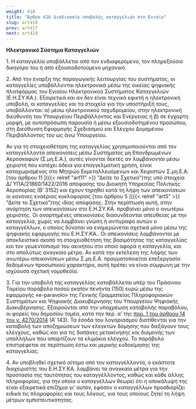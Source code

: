 ```yaml
---
weight: 418
title: "Άρθρο 418 Διαδικασία υποβολής καταγγελιών στο Ενιαίο"
slug: art418
prev: art417
next: art419
---
```


**Ηλεκτρονικό Σύστημα Καταγγελιών**

1\. Η καταγγελία υποβάλλεται από τον ενδιαφερόμενο, τον πληρεξούσιο δικηγόρο του ή από εξουσιοδοτούμενο μηχανικό.

2\. Από την έναρξη της παραγωγικής λειτουργίας του συστήματος, οι καταγγελίες υποβάλλονται ηλεκτρονικά μέσω της οικείας ψηφιακής πλατφόρμας του Ενιαίου Ηλεκτρονικού Συστήματος Καταγγελιών (Ε.Η.ΣΥ.ΚΑ.). Εξαιρετικά και αν δεν είναι τεχνικά εφικτή η ηλεκτρονική υποβολή, οι καταγγελίες και τα στοιχεία για την υποστήριξή τους, υποβάλλονται: α) μέσω ηλεκτρονικού ταχυδρομείου, στην ηλεκτρονική διεύθυνση του Υπουργείου Περιβάλλοντος και Ενέργειας ή β) σε έγχαρτη μορφή, με αυτοπρόσωπη παρουσία ή μέσω εξουσιοδοτημένου προσώπου, στη Διεύθυνση Εφαρμογής Σχεδιασμού και Ελέγχου Δομημένου Περιβάλλοντος του ως άνω Υπουργείου.

Αν για τη στοιχειοθέτηση της καταγγελίας χρησιμοποιούνται από τον καταγγέλλοντα απεικονίσεις μέσω Συστήματος μη Επανδρωμένων Αεροσκαφών (Σ.μη.Ε.Α.), αυτές γίνονται δεκτές αν λαμβάνονται μέσω χειριστή που κατέχει άδεια για επαγγελματική χρήση, είναι καταχωρισμένος στο Μητρώο Εκμεταλλευόμενων και Χειριστών Σ.μη.Ε.Α. [του άρθρου 11 ]({{< relref "art11" >}} "Δείτε το Σχετικό")της υπό στοιχεία Δ/ ΥΠΑ/21860/1422/2016 απόφασης του Διοικητή Υπηρεσίας Πολιτικής Αεροπορίας (Β’ 3152) και έχουν τηρηθεί κατά τη λήψη των απεικονίσεων οι κανόνες εναέριας κυκλοφορίας [του άρθρου 5 ]({{< relref "art5" >}} "Δείτε το Σχετικό")της ιδίας απόφασης. Στην περίπτωση αυτή, στην ανάρτηση των απεικονίσεων στο Ε.Η.ΣΥ.ΚΑ. προβαίνει μόνο ο ανωτέρω χειριστής. Οι αναρτημένες απεικονίσεις διασυνδέονται απευθείας με την καταγγελία, χωρίς να λαμβάνει γνώση ή αντίγραφο αυτών ο καταγγέλλων, ο οποίος δύναται να ενημερώνεται σχετικά μόνο μέσω της ψηφιακής εφαρμογής του Ε.Η.ΣΥ.ΚΑ.. Οι απεικονίσεις λαμβάνονται με αποκλειστικό σκοπό τη στοιχειοθέτηση της βασιμότητας της καταγγελίας και τον γεωεντοπισμό του ακινήτου στο οποίο αφορά η καταγγελία, και στο απολύτως αναγκαίο μέτρο. Αν κατά την εκτέλεση της λήψης των ανωτέρω απεικονίσεων μέσω Σ.μη.Ε.Α. πραγματοποιείται επεξεργασία δεδομένων προσωπικού χαρακτήρα, αυτή πρέπει να είναι σύμφωνη με την ισχύουσα σχετική νομοθεσία.

3\. Για την υποβολή της καταγγελίας καταβάλλεται υπέρ του Πράσινου Ταμείου παράβολο ποσού εκατόν πενήντα (150) ευρώ μέσω της εφαρμογής «e-paravolo» της Γενικής Γραμματείας Πληροφοριακών Συστημάτων και Ψηφιακής Διακυβέρνησης του Υπουργείου Ψηφιακής Διακυβέρνησης. Εξαιρούνται από την υποχρέωση καταβολής παραβόλου, οι φορείς του δημοσίου τομέα, κατά την περ. α’ της <a href="https://ia37rg02wpsa01.blob.core.windows.net/fek/01/2014/20140100143.pdf" title="Δείτε το Σχετικό">παρ. 1 του άρθρου 14 του ν. 4270/2014</a> (Α’ 143). Τα έσοδα του λογαριασμού διατίθενται για την καταβολή των αποζημιώσεων των ελεγκτών δόμησης που διεξάγουν τους ελέγχους, καθώς και για τις δαπάνες μετακίνησης και διαμονής των υπαλλήλων που απαρτίζουν τα κλιμάκια ελέγχου. Το παράβολο επιστρέφεται σε περίπτωση έστω και μερικής ευδοκίμησης της καταγγελίας.

4\. Αν υποβληθεί σχετικό αίτημα από τον καταγγέλλοντα, ο εκάστοτε διαχειριστής του Ε.Η.ΣΥ.ΚΑ. λαμβάνει τα αναγκαία μέτρα για την προστασία της ταυτότητας του καταγγέλλοντος, καθώς και κάθε άλλης πληροφορίας, για την οποία ο καταγγέλλων θεωρεί ότι η αποκάλυψή της είναι εξαιρετικά επιζήμια γι’ αυτόν, εφόσον ο καταγγέλλων προσδιορίζει ειδικά τις πληροφορίες και τους λόγους, για τους οποίους ζητεί τη λήψη μέτρων εμπιστευτικότητας.


